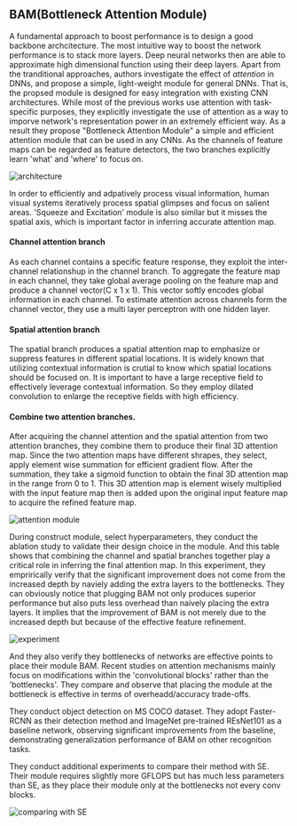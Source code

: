 ## BAM(Bottleneck Attention Module)

A fundamental approach to boost performance is to design a good backbone archcitecture. The most intuitive way to boost the network performance is to stack more layers. Deep neural networks then are able to approximate high dimensional function using their deep layers. Apart from the tranditional approaches, authors investigate the effect of _attention_ in DNNs, and propose a simple, light-weight module for general DNNs. That is, the propsed module is designed for easy integration with existing CNN architectures. While most of the previous works use attention with task-specific purposes, they explicitly investigate the use of attention as a way to imporve network's representation power in an extremely efficient way. As a result they propose "Bottleneck Attention Module" a simple and efficient attention module that can be used in any CNNs. As the channels of feature maps can be regarded as feature detectors, the two branches explicitly learn 'what' and 'where' to focus on.


![architecture](https://user-images.githubusercontent.com/90513931/216559212-e19bd48a-1717-4623-9b8f-2336ffa2f623.png)


In order to efficiently and adpatively process visual information, human visual systems iteratively process spatial glimpses and focus on salient areas. 'Squeeze and Excitation' module is also similar but it misses the spatial axis, which is important factor in inferring accurate attention map. 


#### Channel attention branch

As each channel contains a specific feature response, they exploit the inter-channel relationshup in the channel branch. To aggregate the feature map in each channel, they take global average pooling on the feature map and produce a channel vector(C x 1 x 1). This vector softly encodes global information in each channel. To estimate attention across channels form the channel vector, they use a multi layer perceptron with one hidden layer.

#### Spatial attention branch

The spatial branch produces a spatial attention map to emphasize or suppress features in different spatial locations. It is widely known that utilizing contextual information is crutial to know which spatial locations should be focused on. It is important to have a large receptive field to effectively leverage contextual information. So they employ dilated convolution to enlarge the receptive fields with high efficiency.

#### Combine two attention branches.

After acquiring the channel attention and the spatial attention from two attention branches, they combine them to produce their final 3D attention map. Since the two attention maps have different shrapes, they select, apply element wise summation for efficient gradient flow. After the summation, they take a sigmoid function to obtain the final 3D attention map in the range from 0 to 1. This 3D attention map is element wisely multiplied with the input feature map then is added upon the original input feature map to acquire the refined feature map.

![attention module](https://user-images.githubusercontent.com/90513931/216559216-36fd8658-4624-45ee-8a41-5de11a110a0e.png)


During construct module, select hyperparameters, they conduct the ablation study to validate their design choice in the module. And this table shows that combining the channel and spatial branches together play a critical role in inferring the final attention map. In this experiment, they emprirically verify that the significant improvement does not come from the increased depth by naviely adding the extra layers to the bottlenecks. They can obviously notice that plugging BAM not only produces superior performance but also puts less overhead than naively placing the extra layers. It implies that the improvement of BAM is not merely due to the increased depth but because of the effective feature refinement.

![experiment](https://user-images.githubusercontent.com/90513931/216559204-de11978f-c55e-4c9c-9839-6b172a5846ca.png)

And they also verify they bottlenecks of networks are effective points to place their module BAM. Recent studies on attention mechanisms mainly focus on modifications within the 'convolutional blocks' rather than the 'bottlenecks'. They compare and observe that placing the module at the bottleneck is effective in terms of overheadd/accuracy trade-offs. 

They conduct object detection on MS COCO dataset. They adopt Faster-RCNN as their detection method and ImageNet pre-trained REsNet101 as a baseline network, observing significant improvements from  the baseline, demonstrating generalization performance of BAM on other recognition tasks.


They conduct additional experiments to compare their method with SE. Their module requires slightly more GFLOPS but has much less parameters than SE, as they place their module only at the bottlenecks not every conv blocks.

![comparing with SE](https://user-images.githubusercontent.com/90513931/216559218-6937bff0-4227-446e-9427-73a3c1111f87.png)
